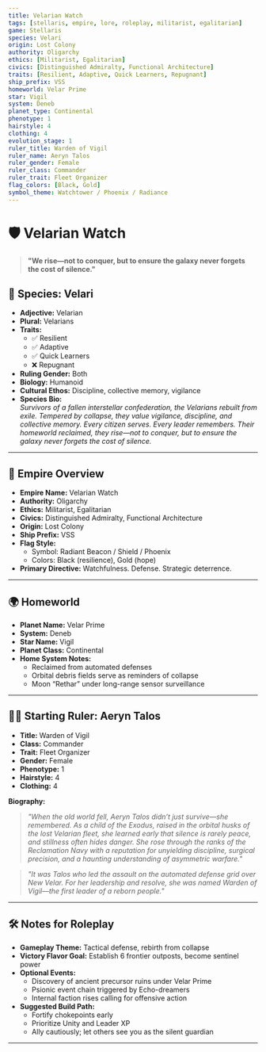```yaml
---
title: Velarian Watch
tags: [stellaris, empire, lore, roleplay, militarist, egalitarian]
game: Stellaris
species: Velari
origin: Lost Colony
authority: Oligarchy
ethics: [Militarist, Egalitarian]
civics: [Distinguished Admiralty, Functional Architecture]
traits: [Resilient, Adaptive, Quick Learners, Repugnant]
ship_prefix: VSS
homeworld: Velar Prime
star: Vigil
system: Deneb
planet_type: Continental
phenotype: 1
hairstyle: 4
clothing: 4
evolution_stage: 1
ruler_title: Warden of Vigil
ruler_name: Aeryn Talos
ruler_gender: Female
ruler_class: Commander
ruler_trait: Fleet Organizer
flag_colors: [Black, Gold]
symbol_theme: Watchtower / Phoenix / Radiance
---
```


# 🛡 Velarian Watch

> **"We rise—not to conquer, but to ensure the galaxy never forgets the cost of silence."**

## 🧬 Species: Velari
- **Adjective:** Velarian
- **Plural:** Velarians
- **Traits:**
  - ✅ Resilient
  - ✅ Adaptive
  - ✅ Quick Learners
  - ❌ Repugnant
- **Ruling Gender:** Both
- **Biology:** Humanoid
- **Cultural Ethos:** Discipline, collective memory, vigilance
- **Species Bio:**  
  _Survivors of a fallen interstellar confederation, the Velarians rebuilt from exile. Tempered by collapse, they value vigilance, discipline, and collective memory. Every citizen serves. Every leader remembers. Their homeworld reclaimed, they rise—not to conquer, but to ensure the galaxy never forgets the cost of silence._

---

## 🌌 Empire Overview
- **Empire Name:** Velarian Watch
- **Authority:** Oligarchy
- **Ethics:** Militarist, Egalitarian
- **Civics:** Distinguished Admiralty, Functional Architecture
- **Origin:** Lost Colony
- **Ship Prefix:** VSS
- **Flag Style:**  
  - Symbol: Radiant Beacon / Shield / Phoenix  
  - Colors: Black (resilience), Gold (hope)
- **Primary Directive:** Watchfulness. Defense. Strategic deterrence.

---

## 🌍 Homeworld
- **Planet Name:** Velar Prime
- **System:** Deneb
- **Star Name:** Vigil
- **Planet Class:** Continental
- **Home System Notes:**  
  - Reclaimed from automated defenses  
  - Orbital debris fields serve as reminders of collapse  
  - Moon “Rethar” under long-range sensor surveillance

---

## 🧑‍✈️ Starting Ruler: Aeryn Talos
- **Title:** Warden of Vigil  
- **Class:** Commander  
- **Trait:** Fleet Organizer  
- **Gender:** Female  
- **Phenotype:** 1  
- **Hairstyle:** 4  
- **Clothing:** 4  

**Biography:**  
> _"When the old world fell, Aeryn Talos didn’t just survive—she remembered. As a child of the Exodus, raised in the orbital husks of the lost Velarian fleet, she learned early that silence is rarely peace, and stillness often hides danger. She rose through the ranks of the Reclamation Navy with a reputation for unyielding discipline, surgical precision, and a haunting understanding of asymmetric warfare."_  

> _"It was Talos who led the assault on the automated defense grid over New Velar. For her leadership and resolve, she was named Warden of Vigil—the first leader of a reborn people."_

---

## 🛠 Notes for Roleplay
- **Gameplay Theme:** Tactical defense, rebirth from collapse
- **Victory Flavor Goal:** Establish 6 frontier outposts, become sentinel power
- **Optional Events:**
  - Discovery of ancient precursor ruins under Velar Prime
  - Psionic event chain triggered by Echo-dreamers
  - Internal faction rises calling for offensive action
- **Suggested Build Path:**
  - Fortify chokepoints early
  - Prioritize Unity and Leader XP
  - Ally cautiously; let others see you as the silent guardian

---

